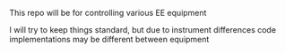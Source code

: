 This repo will be for controlling various EE equipment

I will try to keep things standard, but due to instrument differences code implementations may be different between equipment

